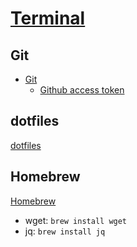 # [Terminal](https://iterm2.com)

## Git
* [Git](http://git-scm.com/downloads)
  - [Github access token](https://help.github.com/articles/creating-an-access-token-for-command-line-use/)

## dotfiles
[dotfiles](https://github.com/jonchretien/dotfiles)

## Homebrew
[Homebrew](http://brew.sh/)
  - wget: `brew install wget`
  - jq: `brew install jq`
